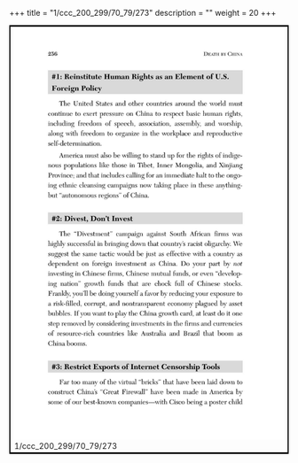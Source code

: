 +++
title = "1/ccc_200_299/70_79/273"
description = ""
weight = 20
+++

<table style="border:2px solid black;max-width:800px;max-height:800px;" 
><tr><td><img class="center-fit-jpg"
src="/jpg_/out_jpg_dbc_273.jpg"  >1/ccc_200_299/70_79/273</img></td></tr></table>